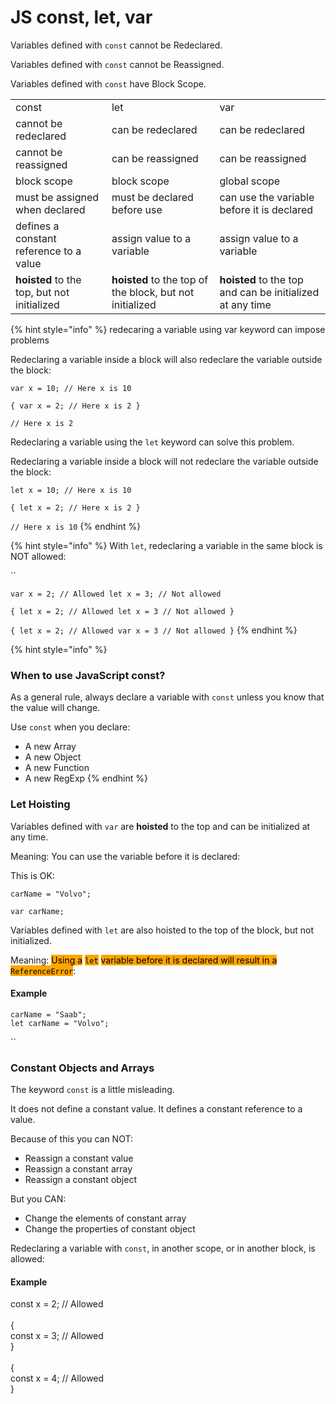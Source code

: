 # JS const, let, var

Variables defined with `const` cannot be Redeclared.

Variables defined with `const` cannot be Reassigned.

Variables defined with `const` have Block Scope.

|                                             |                                                          |                                                           |
| ------------------------------------------- | -------------------------------------------------------- | --------------------------------------------------------- |
| const                                       | let                                                      | var                                                       |
| cannot be redeclared                        | can be redeclared                                        | can be redeclared                                         |
| cannot be reassigned                        | can be reassigned                                        | can be reassigned                                         |
| block scope                                 | block scope                                              | global scope                                              |
| must be assigned when declared              | must be declared before use                              | can use the variable before it is declared                |
| defines a constant reference to a value     | assign value to a variable                               | assign value to a variable                                |
| **hoisted** to the top, but not initialized | **hoisted** to the top of the block, but not initialized | **hoisted** to the top and can be initialized at any time |

{% hint style="info" %}
redecaring a variable using var keyword can impose problems

Redeclaring a variable inside a block will also redeclare the variable outside the block:

`var x = 10; // Here x is 10`

`{ var x = 2; // Here x is 2 }`

`// Here x is 2`

Redeclaring a variable using the `let` keyword can solve this problem.

Redeclaring a variable inside a block will not redeclare the variable outside the block:

`let x = 10; // Here x is 10`

`{ let x = 2; // Here x is 2 }`

`// Here x is 10`
{% endhint %}



{% hint style="info" %}
With `let`, redeclaring a variable in the same block is NOT allowed:

``

`var x = 2; // Allowed let x = 3; // Not allowed`

`{ let x = 2; // Allowed let x = 3 // Not allowed }`

`{ let x = 2; // Allowed var x = 3 // Not allowed }`
{% endhint %}

{% hint style="info" %}
### When to use JavaScript const?

As a general rule, always declare a variable with `const` unless you know that the value will change.

Use `const` when you declare:

* A new Array
* A new Object
* A new Function
* A new RegExp
{% endhint %}

### Let Hoisting

Variables defined with `var` are **hoisted** to the top and can be initialized at any time.

Meaning: You can use the variable before it is declared:

This is OK:

`carName = "Volvo";`&#x20;

`var carName;`

Variables defined with `let` are also hoisted to the top of the block, but not initialized.

Meaning: <mark style="background-color:orange;">Using a</mark> <mark style="background-color:orange;"></mark><mark style="background-color:orange;">`let`</mark> <mark style="background-color:orange;"></mark><mark style="background-color:orange;">variable before it is declared will result in a</mark> <mark style="background-color:orange;"></mark><mark style="background-color:orange;">`ReferenceError`</mark>:

#### Example

`carName = "Saab";`\
`let carName = "Volvo";`

``

### Constant Objects and Arrays

The keyword `const` is a little misleading.

It does not define a constant value. It defines a constant reference to a value.

Because of this you can NOT:

* Reassign a constant value
* Reassign a constant array
* Reassign a constant object

But you CAN:

* Change the elements of constant array
* Change the properties of constant object

Redeclaring a variable with `const`, in another scope, or in another block, is allowed:

#### Example

const x = 2;       // Allowed\
\
{\
&#x20; const x = 3;   // Allowed\
}\
\
{\
&#x20; const x = 4;   // Allowed\
}
